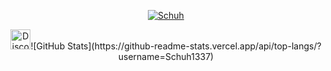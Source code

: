 <p align="center"><a href="https://github.com/Schuh1337"><img src="https://readme-typing-svg.demolab.com?font=Fira+Code&size=33&duration=3333&color=a600ff&center=true&vCenter=true&width=333&lines=<%20Schuh%20>" alt="Schuh"></a> </p>
<p align="center"><a href="https://discord.com/users/492707412504215552"><img width="32px" alt="Discord" src="https://cdn.prod.website-files.com/6257adef93867e50d84d30e2/636e0a69f118df70ad7828d4_icon_clyde_blurple_RGB.svg"/></a><a>![GitHub Stats](https://github-readme-stats.vercel.app/api/top-langs/?username=Schuh1337)</a></p>
